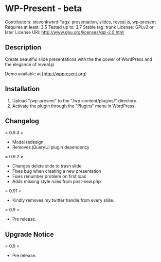WP-Present - beta
=================
Contributors: stevenkword
Tags: presentation, slides, reveal.js, wp-present
Requires at least: 3.5
Tested up to: 3.7
Stable tag: trunk
License: GPLv2 or later
License URI: http://www.gnu.org/licenses/gpl-2.0.html

## Description ##

Create beautiful slide presentations with the the power of WordPress and the elegance of reveal.js

Demo available at [http://wppresent.org]

## Installation ##
1. Upload "/wp-present" to the "/wp-content/plugins/" directory.
2. Activate the plugin through the "Plugins" menu in WordPress.

## Changelog ##
= 0.9.3 =
* Modal redesign
* Removes jQueryUI plugin dependency


= 0.9.2 =
* Changes delete slide to trash slide
* Fixes bug when creating a new presentation
* Fixes renumber problem on first load
* Adds missing style rules from post-new.php

= 0.91 =
* Kindly removes my twitter handle from every slide.

= 0.9 =
* Pre release.

## Upgrade Notice ##
= 0.9 =
* Pre release.
